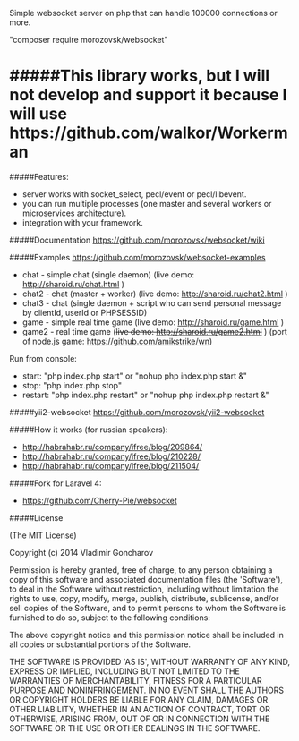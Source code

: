 Simple websocket server on php that can handle 100000 connections or more.

"composer require morozovsk/websocket"

<h1>#####This library works, but I will not develop and support it because I will use https://github.com/walkor/Workerman</h1>

#####Features:
* server works with socket_select, pecl/event or pecl/libevent.
* you can run multiple processes (one master and several workers or microservices architecture).
* integration with your framework.

#####Documentation https://github.com/morozovsk/websocket/wiki

#####Examples https://github.com/morozovsk/websocket-examples
* chat - simple chat (single daemon) (live demo: http://sharoid.ru/chat.html )
* chat2 - chat (master + worker) (live demo: http://sharoid.ru/chat2.html )
* chat3 - chat (single daemon + script who can send personal message by clientId, userId or PHPSESSID)
* game - simple real time game (live demo: http://sharoid.ru/game.html )
* game2 - real time game (<strike>live demo: http://sharoid.ru/game2.html</strike> ) (port of node.js game: https://github.com/amikstrike/wn)

Run from console:
* start: "php index.php start" or "nohup php index.php start &"
* stop: "php index.php stop"
* restart: "php index.php restart" or "nohup php index.php restart &"

#####yii2-websocket https://github.com/morozovsk/yii2-websocket

#####How it works (for russian speakers):
* http://habrahabr.ru/company/ifree/blog/209864/
* http://habrahabr.ru/company/ifree/blog/210228/
* http://habrahabr.ru/company/ifree/blog/211504/

#####Fork for Laravel 4:
* https://github.com/Cherry-Pie/websocket

#####License

(The MIT License)

Copyright (c) 2014 Vladimir Goncharov

Permission is hereby granted, free of charge, to any person obtaining a copy of this software and associated documentation files (the 'Software'), to deal in the Software without restriction, including without limitation the rights to use, copy, modify, merge, publish, distribute, sublicense, and/or sell copies of the Software, and to permit persons to whom the Software is furnished to do so, subject to the following conditions:

The above copyright notice and this permission notice shall be included in all copies or substantial portions of the Software.

THE SOFTWARE IS PROVIDED 'AS IS', WITHOUT WARRANTY OF ANY KIND, EXPRESS OR IMPLIED, INCLUDING BUT NOT LIMITED TO THE WARRANTIES OF MERCHANTABILITY, FITNESS FOR A PARTICULAR PURPOSE AND NONINFRINGEMENT. IN NO EVENT SHALL THE AUTHORS OR COPYRIGHT HOLDERS BE LIABLE FOR ANY CLAIM, DAMAGES OR OTHER LIABILITY, WHETHER IN AN ACTION OF CONTRACT, TORT OR OTHERWISE, ARISING FROM, OUT OF OR IN CONNECTION WITH THE SOFTWARE OR THE USE OR OTHER DEALINGS IN THE SOFTWARE.
